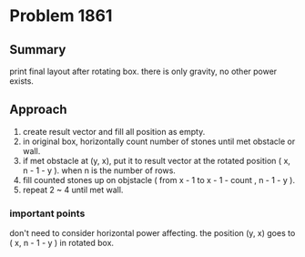 # Problem 1861
## Summary
print final layout after rotating box.
there is only gravity, no other power exists.

## Approach
1. create result vector and fill all position as empty.
2. in original box, horizontally count number of stones until met obstacle or wall.
3. if met obstacle at (y, x), put it to result vector at the rotated position ( x, n - 1 - y ). when n is the number of rows. 
4. fill counted stones up on objstacle ( from x - 1 to x - 1 - count , n - 1 - y ).
5. repeat 2 ~ 4 until met wall.


### important points
don't need to consider horizontal power affecting.
the position (y, x) goes to ( x, n - 1 - y ) in rotated box.

